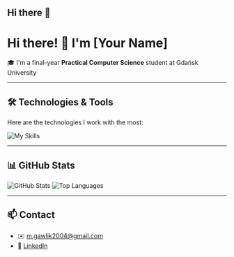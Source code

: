 ## Hi there 👋

# Hi there! 👋 I'm [Your Name]

🎓 I'm a final-year **Practical Computer Science** student at Gdańsk University  

---

## 🛠️ Technologies & Tools

Here are the technologies I work with the most:

![My Skills](https://skillicons.dev/icons?i=python,js,html,css,docker,git,linux,postgres)

---

## 📊 GitHub Stats

![GitHub Stats](https://github-readme-stats.vercel.app/api?MaGawlik2004&show_icons=true&theme=tokyonight)
![Top Languages](https://github-readme-stats.vercel.app/api/top-langs/?MaGawlik2004&layout=compact&theme=tokyonight)

---

## 📫 Contact

- ✉️ [m.gawlik2004@gmail.com](m.gawlik2004@gmail.com)  
- 💼 [LinkedIn](https://www.linkedin.com/in/mateusz-gawlik-4162532bb/)  

